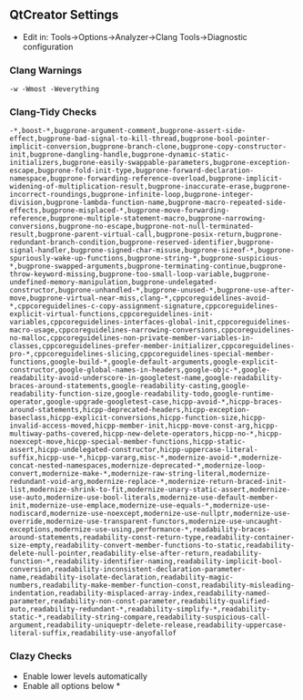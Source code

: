 ## QtCreator Settings

* Edit in: Tools->Options->Analyzer->Clang Tools->Diagnostic configuration

### **Clang Warnings**

```-w -Wmost -Weverything```

### **Clang-Tidy Checks**

```-*,boost-*,bugprone-argument-comment,bugprone-assert-side-effect,bugprone-bad-signal-to-kill-thread,bugprone-bool-pointer-implicit-conversion,bugprone-branch-clone,bugprone-copy-constructor-init,bugprone-dangling-handle,bugprone-dynamic-static-initializers,bugprone-easily-swappable-parameters,bugprone-exception-escape,bugprone-fold-init-type,bugprone-forward-declaration-namespace,bugprone-forwarding-reference-overload,bugprone-implicit-widening-of-multiplication-result,bugprone-inaccurate-erase,bugprone-incorrect-roundings,bugprone-infinite-loop,bugprone-integer-division,bugprone-lambda-function-name,bugprone-macro-repeated-side-effects,bugprone-misplaced-*,bugprone-move-forwarding-reference,bugprone-multiple-statement-macro,bugprone-narrowing-conversions,bugprone-no-escape,bugprone-not-null-terminated-result,bugprone-parent-virtual-call,bugprone-posix-return,bugprone-redundant-branch-condition,bugprone-reserved-identifier,bugprone-signal-handler,bugprone-signed-char-misuse,bugprone-sizeof-*,bugprone-spuriously-wake-up-functions,bugprone-string-*,bugprone-suspicious-*,bugprone-swapped-arguments,bugprone-terminating-continue,bugprone-throw-keyword-missing,bugprone-too-small-loop-variable,bugprone-undefined-memory-manipulation,bugprone-undelegated-constructor,bugprone-unhandled-*,bugprone-unused-*,bugprone-use-after-move,bugprone-virtual-near-miss,clang-*,cppcoreguidelines-avoid-*,cppcoreguidelines-c-copy-assignment-signature,cppcoreguidelines-explicit-virtual-functions,cppcoreguidelines-init-variables,cppcoreguidelines-interfaces-global-init,cppcoreguidelines-macro-usage,cppcoreguidelines-narrowing-conversions,cppcoreguidelines-no-malloc,cppcoreguidelines-non-private-member-variables-in-classes,cppcoreguidelines-prefer-member-initializer,cppcoreguidelines-pro-*,cppcoreguidelines-slicing,cppcoreguidelines-special-member-functions,google-build-*,google-default-arguments,google-explicit-constructor,google-global-names-in-headers,google-objc-*,google-readability-avoid-underscore-in-googletest-name,google-readability-braces-around-statements,google-readability-casting,google-readability-function-size,google-readability-todo,google-runtime-operator,google-upgrade-googletest-case,hicpp-avoid-*,hicpp-braces-around-statements,hicpp-deprecated-headers,hicpp-exception-baseclass,hicpp-explicit-conversions,hicpp-function-size,hicpp-invalid-access-moved,hicpp-member-init,hicpp-move-const-arg,hicpp-multiway-paths-covered,hicpp-new-delete-operators,hicpp-no-*,hicpp-noexcept-move,hicpp-special-member-functions,hicpp-static-assert,hicpp-undelegated-constructor,hicpp-uppercase-literal-suffix,hicpp-use-*,hicpp-vararg,misc-*,modernize-avoid-*,modernize-concat-nested-namespaces,modernize-deprecated-*,modernize-loop-convert,modernize-make-*,modernize-raw-string-literal,modernize-redundant-void-arg,modernize-replace-*,modernize-return-braced-init-list,modernize-shrink-to-fit,modernize-unary-static-assert,modernize-use-auto,modernize-use-bool-literals,modernize-use-default-member-init,modernize-use-emplace,modernize-use-equals-*,modernize-use-nodiscard,modernize-use-noexcept,modernize-use-nullptr,modernize-use-override,modernize-use-transparent-functors,modernize-use-uncaught-exceptions,modernize-use-using,performance-*,readability-braces-around-statements,readability-const-return-type,readability-container-size-empty,readability-convert-member-functions-to-static,readability-delete-null-pointer,readability-else-after-return,readability-function-*,readability-identifier-naming,readability-implicit-bool-conversion,readability-inconsistent-declaration-parameter-name,readability-isolate-declaration,readability-magic-numbers,readability-make-member-function-const,readability-misleading-indentation,readability-misplaced-array-index,readability-named-parameter,readability-non-const-parameter,readability-qualified-auto,readability-redundant-*,readability-simplify-*,readability-static-*,readability-string-compare,readability-suspicious-call-argument,readability-uniqueptr-delete-release,readability-uppercase-literal-suffix,readability-use-anyofallof```

### **Clazy Checks**

* Enable lower levels automatically
* Enable all options below *


